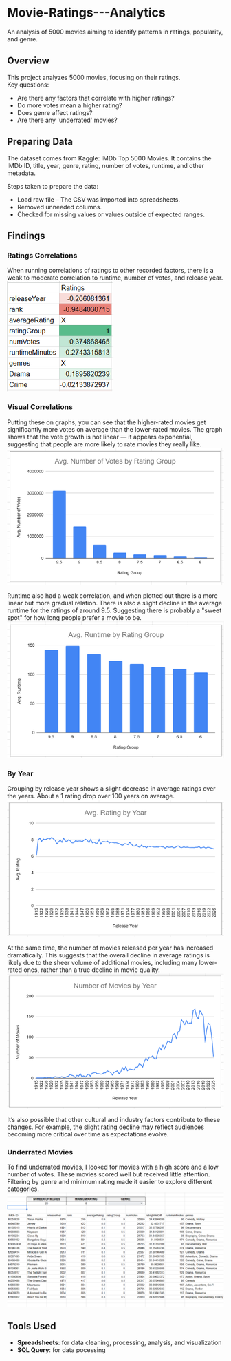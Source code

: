 # Movie-Ratings---Analytics

An analysis of 5000 movies aiming to identify patterns in ratings, popularity, and genre.


## Overview
This project analyzes 5000 movies, focusing on their ratings.  
Key questions:
- Are there any factors that correlate with higher ratings?
- Do more votes mean a higher rating?
- Does genre affect ratings?
- Are there any 'underrated' movies?

## Preparing Data
The dataset comes from Kaggle: IMDb Top 5000 Movies.
It contains the IMDb ID, title, year, genre, rating, number of votes, runtime, and other metadata.

Steps taken to prepare the data:
- Load raw file – The CSV was imported into spreadsheets.
- Removed unneeded columns.
- Checked for missing values or values outside of expected ranges.


## Findings
### Ratings Correlations
When running correlations of ratings to other recorded factors, there is a weak to moderate correlation to runtime, number of votes, and release year.       
![Ratings Correlation](Plots/ratingsCorr.png)


### Visual Correlations
Putting these on graphs, you can see that the higher-rated movies get significantly more votes on average than the lower-rated movies.
The graph shows that the vote growth is not linear — it appears exponential, suggesting that people are more likely to rate movies they really like.
![Votes by Rating](Plots/votesbyRating.png)

Runtime also had a weak correlation, and when plotted out there is a more linear but more gradual relation.
There is also a slight decline in the average runtime for the ratings of around 9.5. Suggesting there is probably a "sweet spot" for how long people prefer a movie to be.
![Runtime by Rating](Plots/runtimebyRating.png)


### By Year
Grouping by release year shows a slight decrease in average ratings over the years. About a 1 rating drop over 100 years on average.
![Rating by Year](Plots/ratingbyYear.png)

At the same time, the number of movies released per year has increased dramatically. This suggests that the overall decline in average ratings is likely due to the sheer volume of additional movies, including many lower-rated ones, rather than a true decline in movie quality.
![Movies by Year](Plots/moviesbyYear.png)

It’s also possible that other cultural and industry factors contribute to these changes. For example, the slight rating decline may reflect audiences becoming more critical over time as expectations evolve.


### Underrated Movies
To find underrated movies, I looked for movies with a high score and a low number of votes. These movies scored well but received little attention. Filtering by genre and minimum rating made it easier to explore different categories.
![Underrated Movies](Plots/underratedMovies.png)


## Tools Used
- **Spreadsheets**: for data cleaning, processing, analysis, and visualization
- **SQL Query**: for data pocessing

